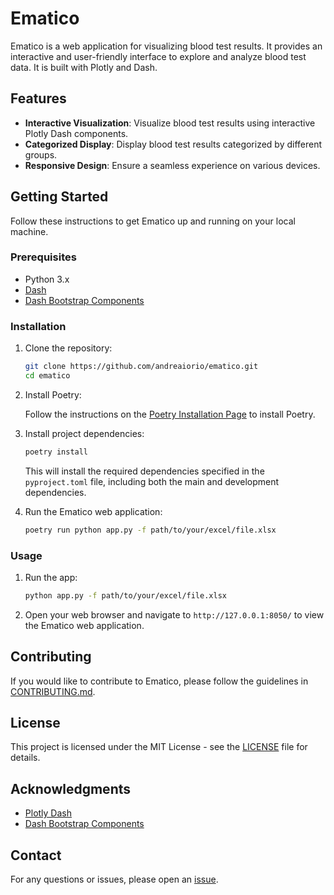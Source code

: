 # Ematico

Ematico is a web application for visualizing blood test results. It provides an interactive and user-friendly interface to explore and analyze blood test data. It is built with Plotly and Dash.

## Features

- **Interactive Visualization**: Visualize blood test results using interactive Plotly Dash components.
- **Categorized Display**: Display blood test results categorized by different groups.
- **Responsive Design**: Ensure a seamless experience on various devices.

## Getting Started

Follow these instructions to get Ematico up and running on your local machine.

### Prerequisites

- Python 3.x
- [Dash](https://dash.plotly.com/)
- [Dash Bootstrap Components](https://dash-bootstrap-components.opensource.faculty.ai/)

### Installation

1. Clone the repository:

    ```bash
    git clone https://github.com/andreaiorio/ematico.git
    cd ematico
    ```

2. Install Poetry:

    Follow the instructions on the [Poetry Installation Page](https://python-poetry.org/docs/#installation) to install Poetry.

3. Install project dependencies:

    ```bash
    poetry install
    ```

   This will install the required dependencies specified in the `pyproject.toml` file, including both the main and development dependencies.

4. Run the Ematico web application:

    ```bash
    poetry run python app.py -f path/to/your/excel/file.xlsx
    ```

### Usage

1. Run the app:

    ```bash
    python app.py -f path/to/your/excel/file.xlsx
    ```

2. Open your web browser and navigate to `http://127.0.0.1:8050/` to view the Ematico web application.

## Contributing

If you would like to contribute to Ematico, please follow the guidelines in [CONTRIBUTING.md](CONTRIBUTING.md).

## License

This project is licensed under the MIT License - see the [LICENSE](LICENSE) file for details.

## Acknowledgments

- [Plotly Dash](https://dash.plotly.com/)
- [Dash Bootstrap Components](https://dash-bootstrap-components.opensource.faculty.ai/)

## Contact

For any questions or issues, please open an [issue](https://github.com/andreaiorio/ematico/issues).
